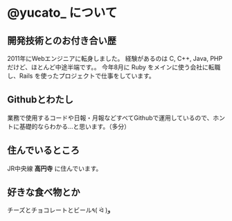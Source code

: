 # @yucato_ について
## 開発技術とのお付き合い歴
2011年にWebエンジニアに転身しました。
経験があるのは C, C++, Java, PHP だけど、ほとんど中途半端です。。
今年8月に Ruby をメインに使う会社に転職し、Rails を使ったプロジェクトで仕事をしています。
## Githubとわたし
業務で使用するコードや日報・月報などすべてGithubで運用しているので、ホントに基礎的ならわかる…と思います。（多分）
## 住んでいるところ
JR中央線 **高円寺** に住んでいます。
## 好きな食べ物とか
チーズとチョコレートとビール٩( ᐛ )و
